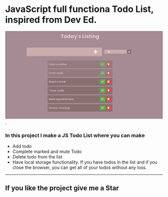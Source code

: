 # JavaScript full functiona Todo List, inspired from Dev Ed.

![JS Todo](todo-image.png).

### In this project I make a JS Todo List where you can make
- Add todo
- Complete marked and mute Todo
- Delete todo from the list 
- Have local storage functionality. If you have todos in the list and if you close the browser, you can get all of your todos without any loss.

-------------------------

## If you like the project give me a **Star**